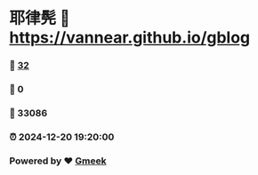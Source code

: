# 耶律髡 :link: https://vannear.github.io/gblog 
### :page_facing_up: [32](https://vannear.github.io/gblog/tag.html) 
### :speech_balloon: 0 
### :hibiscus: 33086 
### :alarm_clock: 2024-12-20 19:20:00 
### Powered by :heart: [Gmeek](https://github.com/Meekdai/Gmeek)
